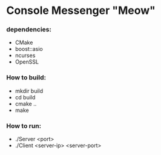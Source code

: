 # Console Messenger "Meow"

### dependencies:

- CMake
- boost::asio
- ncurses
- OpenSSL

### How to build:

- mkdir build
- cd build
- cmake ..
- make

### How to run:

- ./Server \<port\>
- ./Client \<server-ip\> \<server-port\>
